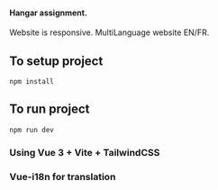 #### Hangar assignment.

Website is responsive.
MultiLanguage website EN/FR.

## To setup project

```
npm install
```

## To run project

```
npm run dev
```

### Using Vue 3 + Vite + TailwindCSS

### Vue-i18n for translation
